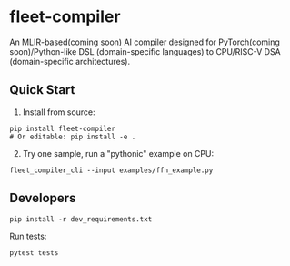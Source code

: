 # fleet-compiler

An MLIR-based(coming soon) AI compiler designed for PyTorch(coming soon)/Python-like DSL (domain-specific languages) to CPU/RISC-V DSA (domain-specific architectures).

## Quick Start

1. Install from source:
```
pip install fleet-compiler
# Or editable: pip install -e .
```

2. Try one sample, run a "pythonic" example on CPU:
```
fleet_compiler_cli --input examples/ffn_example.py
```

## Developers

```
pip install -r dev_requirements.txt
```

Run tests:
```
pytest tests
```
